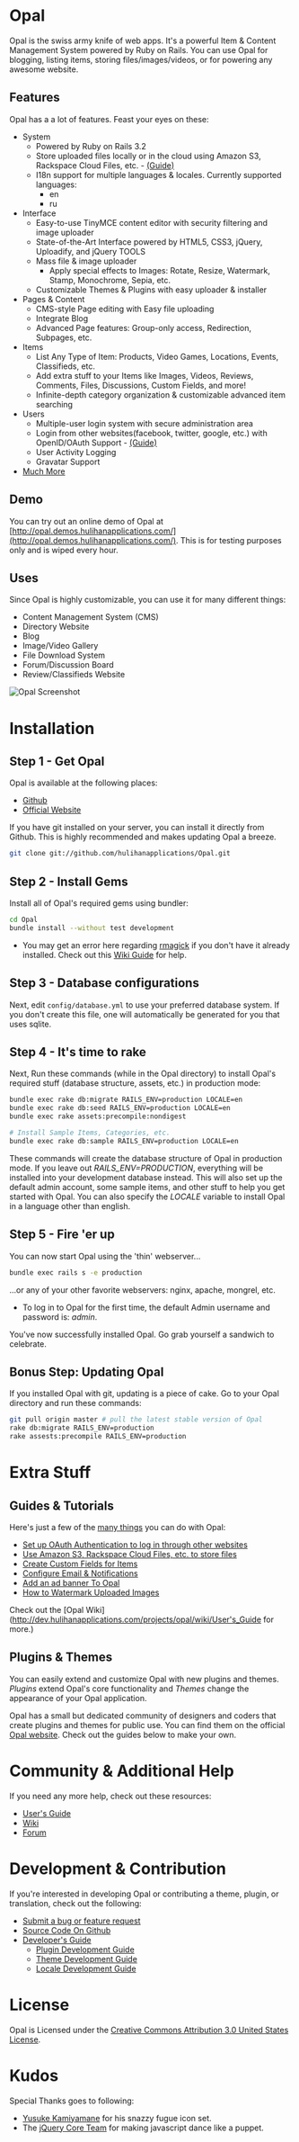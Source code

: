 # Opal
 
Opal is the swiss army knife of web apps. It's a powerful Item & Content Management System powered by Ruby on Rails. You can use Opal for blogging, listing items, storing files/images/videos, or for powering any awesome website. 

## Features 

Opal has a a lot of features. Feast your eyes on these:

* System
    * Powered by Ruby on Rails 3.2
	* Store uploaded files locally or in the cloud using Amazon S3, Rackspace Cloud Files, etc. - [(Guide)](http://dev.hulihanapplications.com/projects/opal/wiki/Upload)
    * I18n support for multiple languages & locales. Currently supported languages:
        * en
        * ru
* Interface
    * Easy-to-use TinyMCE content editor with security filtering and image uploader
    * State-of-the-Art Interface powered by HTML5, CSS3, jQuery, Uploadify, and jQuery TOOLS   
    * Mass file & image uploader    
        * Apply special effects to Images: Rotate, Resize, Watermark, Stamp, Monochrome, Sepia, etc.
    * Customizable Themes & Plugins with easy uploader & installer
* Pages & Content
    * CMS-style Page editing with Easy file uploading
    * Integrate Blog
    * Advanced Page features: Group-only access, Redirection, Subpages, etc.
* Items
    * List Any Type of Item: Products, Video Games, Locations, Events, Classifieds, etc.
    * Add extra stuff to your Items like Images, Videos, Reviews, Comments, Files, Discussions, Custom Fields, and more!
    * Infinite-depth category organization & customizable advanced item searching    
* Users
    * Multiple-user login system with secure administration area
    * Login from other websites(facebook, twitter, google, etc.) with OpenID/OAuth Support - [(Guide)](http://dev.hulihanapplications.com/projects/opal/wiki/OAuth)
    * User Activity Logging
    * Gravatar Support    
* [Much More](http://www.hulihanapplications.com/projects/opal)

## Demo

You can try out an online demo of Opal at [http://opal.demos.hulihanapplications.com/](http://opal.demos.hulihanapplications.com/). This is for testing purposes only and is wiped every hour.

## Uses

Since Opal is highly customizable, you can use it for many different things:

* Content Management System (CMS)
* Directory Website
* Blog
* Image/Video Gallery 
* File Download System
* Forum/Discussion Board
* Review/Classifieds Website

![Opal Screenshot](https://github.com/hulihanapplications/Opal/raw/master/public/themes/fracture/screenshot.png "Opal Interface with Default Theme")

# Installation

## Step 1 - Get Opal

Opal is available at the following places:

* [Github](https://github.com/hulihanapplications/Opal)
* [Official Website](http://www.hulihanapplications.com/projects/opal)

If you have git installed on your server, you can install it directly from Github. This is highly recommended and makes updating Opal a breeze.

```sh
git clone git://github.com/hulihanapplications/Opal.git
```

## Step 2 - Install Gems

Install all of Opal's required gems using bundler:

```sh
cd Opal
bundle install --without test development
```

* You may get an error here regarding [rmagick](http://dev.hulihanapplications.com/projects/opal/wiki/RMagick) if you don't have it already installed. Check out this [Wiki Guide](http://dev.hulihanapplications.com/projects/opal/wiki/RMagick) for help.

## Step 3 - Database configurations

Next, edit `config/database.yml` to use your preferred database system. If you don't create this file, one will automatically be generated for you that uses sqlite.

## Step 4 - It's time to rake 

Next, Run these commands (while in the Opal directory) to install Opal's required stuff (database structure, assets, etc.) in production mode: 

```sh
bundle exec rake db:migrate RAILS_ENV=production LOCALE=en
bundle exec rake db:seed RAILS_ENV=production LOCALE=en
bundle exec rake assets:precompile:nondigest

# Install Sample Items, Categories, etc.
bundle exec rake db:sample RAILS_ENV=production LOCALE=en
```

These commands will create the database structure of Opal in production mode. If you leave out *RAILS_ENV=PRODUCTION*, everything will be installed into your development database instead. This will also set up the default admin account, some sample items, and other stuff to help you get started with Opal. You can also specify the *LOCALE* variable to install Opal in a language other than english. 

## Step 5 - Fire 'er up 

You can now start Opal using the 'thin' webserver...

```sh
bundle exec rails s -e production
```

...or any of your other favorite webservers: nginx, apache, mongrel, etc.
 
* To log in to Opal for the first time, the default Admin username and password is: *admin*.

You've now successfully installed Opal. Go grab yourself a sandwich to celebrate. 

## Bonus Step: Updating Opal

If you installed Opal with git, updating is a piece of cake. Go to your Opal directory and run these commands: 

```sh
git pull origin master # pull the latest stable version of Opal
rake db:migrate RAILS_ENV=production
rake assests:precompile RAILS_ENV=production
```

# Extra Stuff 

## Guides & Tutorials

Here's just a few of the [many things](http://dev.hulihanapplications.com/projects/opal/wiki/User%27s_Guide) you can do with Opal:

* [Set up OAuth Authentication to log in through other websites](http://dev.hulihanapplications.com/projects/opal/wiki/OAuth)
* [Use Amazon S3, Rackspace Cloud Files, etc. to store files](http://dev.hulihanapplications.com/projects/opal/wiki/Upload)
* [Create Custom Fields for Items](http://dev.hulihanapplications.com/projects/opal/wiki/Create_Custom_Fields_for_Items)
* [Configure Email & Notifications](http://dev.hulihanapplications.com/projects/opal/wiki/Notifications)
* [Add an ad banner To Opal](http://dev.hulihanapplications.com/projects/opal/wiki/Adding_an_Ad_Banner_To_Opal)
* [How to Watermark Uploaded Images](http://dev.hulihanapplications.com/projects/opal/wiki/Watermarking_Uploaded_Images)

Check out the [Opal Wiki](http://dev.hulihanapplications.com/projects/opal/wiki/User's_Guide for more.)

## Plugins & Themes

You can easily extend and customize Opal with new plugins and themes. *Plugins* extend Opal's core functionality and *Themes* change the appearance of your Opal application. 

Opal has a small but dedicated community of designers and coders that create plugins and themes for public use. You can find them on the official [Opal website](http://hulihanapplications.com/projects/opal#5). Check out the guides below to make your own.
 
# Community & Additional Help

If you need any more help, check out these resources:

* [User's Guide](http://dev.hulihanapplications.com/projects/opal/wiki/User%27s_Guide)
* [Wiki](http://dev.hulihanapplications.com/projects/opal/wiki/)
* [Forum](http://dev.hulihanapplications.com/projects/opal/boards)

# Development & Contribution

If you're interested in developing Opal or contributing a theme, plugin, or translation, check out the following:
* [Submit a bug or feature request](http://dev.hulihanapplications.com/projects/opal/issues)
* [Source Code On Github](https://github.com/hulihanapplications/Opal)
* [Developer's Guide](http://dev.hulihanapplications.com/projects/opal/wiki/Developer%27s_Guide)
    * [Plugin Development Guide](http://dev.hulihanapplications.com/projects/opal/wiki/Plugin_Development)
    * [Theme Development Guide](http://dev.hulihanapplications.com/projects/opal/wiki/Theme_Development)
    * [Locale Development Guide](http://dev.hulihanapplications.com/projects/opal/wiki/Locale_Development)

# License 

Opal is Licensed under the  [Creative Commons Attribution 3.0 United States License](http://creativecommons.org/licenses/by/3.0/us/).

# Kudos

Special Thanks goes to following:

* [Yusuke Kamiyamane](http://p.yusukekamiyamane.com/) for his snazzy fugue icon set.
* The [jQuery Core Team](http://jquery.org/team) for making javascript dance like a puppet.   
